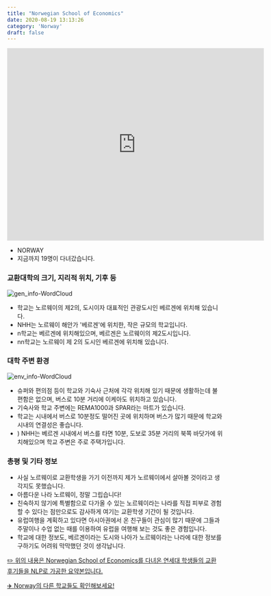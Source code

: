 ```yaml
---
title: "Norwegian School of Economics"
date: 2020-08-19 13:13:26
category: 'Norway'
draft: false
---
```


<iframe
width="600"
height="450"
frameborder="0" style="border:0"
src="https://www.google.com/maps/embed/v1/place?key=AIzaSyC9e1AME-pVmWC4hBpFdu5S4dKzyepa3HQ&q=Norwegian+School+of+Economics&center=60.4229376,5.3024087&zoom=14" allowfullscreen>
</iframe>

* NORWAY
* 지금까지 19명이 다녀갔습니다. 

### 교환대학의 크기, 지리적 위치, 기후 등

![gen_info-WordCloud](../univ_wordclouds_okt/gen_info/NO000002_gen_info_okt.png)

* 학교는 노르웨이의 제2의, 도시이자 대표적인 관광도시인 베르겐에 위치해 있습니다.
* NHH는 노르웨이 해안가 '베르겐'에 위치한, 작은 규모의 학교입니다.
* n학교는 베르겐에 위치해있으며, 베르겐은 노르웨이의 제2도시입니다.
* nn학교는 노르웨이 제 2의 도시인 베르겐에 위치해 있습니다.


### 대학 주변 환경

![env_info-WordCloud](../univ_wordclouds_okt/env_info/NO000002_env_info_okt.png)

* 슈퍼와 편의점 등이 학교와 기숙사 근처에 각각 위치해 있기 때문에 생활하는데 불편함은 없으며, 버스로 10분 거리에 이케아도 위치하고 있습니다.
* 기숙사와 학교 주변에는 REMA1000과 SPAR라는 마트가 있습니다.
* 학교는 시내에서 버스로 10분정도 떨어진 곳에 위치하며 버스가 많기 때문에 학교와 시내의 연결성은 좋습니다.
* ) NHH는 베르겐 시내에서 버스를 타면 10분, 도보로 35분 거리의 북쪽 바닷가에 위치해있으며 학교 주변은 주로 주택가입니다.


### 총평 및 기타 정보 
* 사실 노르웨이로 교환학생을 가기 이전까지 제가 노르웨이에서 살아볼 것이라고 생각지도 못했습니다.
* 아름다운 나라 노르웨이, 정말 그립습니다!
* 친숙하지 않기에 특별함으로 다가올 수 있는 노르웨이라는 나라를 직접 피부로 경험할 수 있다는 점만으로도 감사하게 여기는 교환학생 기간이 될 것입니다.
* 유럽여행을 계획하고 있다면 아시아권에서 온 친구들이 관심이 많기 때문에 그들과 주말이나 수업 없는 때를 이용하여 유럽을 여행해 보는 것도 좋은 경험입니다.
* 학교에 대한 정보도, 베르겐이라는 도시와 나아가 노르웨이라는 나라에 대한 정보를 구하기도 어려워 막막했던 것이 생각납니다.


[✏️ 위의 내용은 Norwegian School of Economics를 다녀온 연세대 학생들의 교환 후기들을 NLP로 가공한 요약본입니다.](http://oia.yonsei.ac.kr/partner/expReport.asp?ucode=NO000002&bgbn=A)

[✈️ Norway의 다른 학교들도 확인해보세요!](https://yonsei-exchange.netlify.app/?category=Norway)
